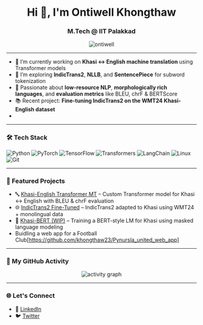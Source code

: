 <h1 align="center">Hi 👋, I'm Ontiwell Khongthaw</h1>
<h3 align="center">M.Tech @ IIT Palakkad</h3>

<p align="center">
  <img src="https://komarev.com/ghpvc/?username=ontiwell&label=Profile%20views&color=0e75b6&style=flat" alt="ontiwell" />
</p>

---

- 🔭 I’m currently working on **Khasi ↔ English machine translation** using Transformer models  
- 🌱 I’m exploring **IndicTrans2**, **NLLB**, and **SentencePiece** for subword tokenization  
- 🧠 Passionate about **low-resource NLP**, **morphologically rich languages**, and **evaluation metrics** like BLEU, chrF & BERTScore  
- 📚 Recent project: **Fine-tuning IndicTrans2 on the WMT24 Khasi-English dataset**  
- 

---

### 🛠️ Tech Stack

![Python](https://img.shields.io/badge/Python-3.10-blue.svg)
![PyTorch](https://img.shields.io/badge/PyTorch-red.svg)
![TensorFlow](https://img.shields.io/badge/TensorFlow-orange.svg)
![Transformers](https://img.shields.io/badge/HuggingFace-Transformers-yellow)
![LangChain](https://img.shields.io/badge/LangChain-%2300B894.svg)
![Linux](https://img.shields.io/badge/Linux-Ubuntu-informational)
![Git](https://img.shields.io/badge/Git-F05032?logo=git&logoColor=white)


---

### 📌 Featured Projects

- 🔤 [Khasi-English Transformer MT](https://github.com/khongthaw23/Machine_translation_khasi_to_english) – Custom Transformer model for Khasi ↔ English with BLEU & chrF evaluation  
- 🌐 [IndicTrans2 Fine-Tuned](https://github.com/ontiwell/indictrans2-khasi) – IndicTrans2 adapted to Khasi using WMT24 + monolingual data  
- 🧠 [Khasi-BERT (WIP)](https://github.com/ontiwell/khasi-bert) – Training a BERT-style LM for Khasi using masked language modeling
- Buidling a web app for a Football Club[https://github.com/khongthaw23/Pynursla_united_web_app]

---



### 📅 My GitHub Activity

<p align="center">
  <img src="https://github-readme-activity-graph.cyclic.app/graph?username=khongthaw23&theme=github-compact" alt="activity graph" />
</p>
  

---

### 🌐 Let's Connect

- 💼 [LinkedIn](https://www.linkedin.com/in/ontiwell)
- 🐦 [Twitter](https://twitter.com/black_hope)





<!---
khongthaw23/khongthaw23 is a ✨ special ✨ repository because its `README.md` (this file) appears on your GitHub profile.
You can click the Preview link to take a look at your changes.
--->
